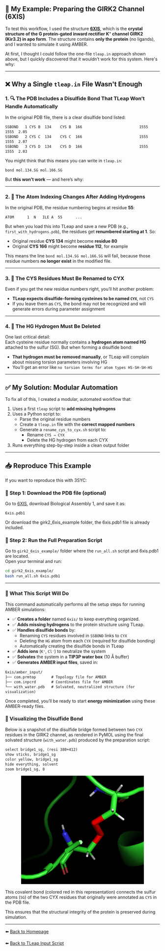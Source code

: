 
## 🧪 My Example: Preparing the GIRK2 Channel (6XIS)

To test this workflow, I used the structure [**6XIS**](https://www.rcsb.org/structure/6XIS), which is the **crystal structure of the G protein-gated inward rectifier K⁺ channel GIRK2 (Kir3.2) in apo form**. The structure contains **only the protein** (no ligands), and I wanted to simulate it using AMBER.

At first, I thought I could follow the one-file `tleap.in` approach shown above, but I quickly discovered that it wouldn’t work for this system. Here's why:

---

## ❌ Why a Single `tleap.in` File Wasn't Enough

### 1. 🔍 The PDB Includes a Disulfide Bond That TLeap Won’t Handle Automatically

In the original PDB file, there is a clear disulfide bond listed:

```
SSBOND   1 CYS B  134    CYS B  166                          1555   1555  2.05  
SSBOND   2 CYS C  134    CYS C  166                          1555   1555  2.07  
SSBOND   3 CYS D  134    CYS D  166                          1555   1555  2.03 
```

You might think that this means you can write in `tleap.in`:

```bash
bond mol.134.SG mol.166.SG
```

But **this won’t work** — and here’s why:

---

### 2. 🧬 The Atom Indexing Changes After Adding Hydrogens

In the original PDB, the residue numbering begins at residue **55**:

```
ATOM      1  N   ILE A  55      ...
```

But when you load this into TLeap and save a new PDB (e.g., `first_with_hydrogens.pdb`), the residues get **renumbered starting at 1**. So:

- Original residue **CYS 134** might become **residue 80**
- Original **CYS 166** might become **residue 112**, for example

This means the line `bond mol.134.SG mol.166.SG` will fail, because those residue numbers **no longer exist** in the modified file.

---

### 3. 🧪 The CYS Residues Must Be Renamed to CYX

Even if you get the new residue numbers right, you’ll hit another problem:

- **TLeap expects disulfide-forming cysteines to be named `CYX`**, not `CYS`
- If you leave them as `CYS`, the bond may not be recognized and will generate errors during parameter assignment

---

### 4. 🧼 The HG Hydrogen Must Be Deleted

One last critical detail:  
Each cysteine residue normally contains a **hydrogen atom named HG** attached to the sulfur (SG). But when forming a disulfide bond:

- **That hydrogen must be removed manually**, or TLeap will complain about missing torsion parameters involving HG
- You’ll get an error like `no torsion terms for atom types HS-SH-SH-HS`

---

## ✅ My Solution: Modular Automation

To fix all of this, I created a modular, automated workflow that:

1. Uses a first `tleap` script to **add missing hydrogens**
2. Uses a Python script to:
   - Parse the original residue numbers
   - Create a `tleap.in` file with the **correct mapped numbers**
   - Generate a `rename_cys_to_cyx.sh` script to:
     - Rename `CYS → CYX`
     - Delete the HG hydrogen from each CYX
3. Runs everything step-by-step inside a clean output folder

---

## 📥  Reproduce This Example

If you want to reproduce this with 3SYC:

### 🔧 Step 1: Download the PDB file (optional)
Go to [6XIS](https://www.rcsb.org/structure/6XIS), download Biological Assembly 1, and save it as:

```
6xis.pdb1
```
Or download the girk2_6xis_example folder, the 6xis.pdb1 file is already included.

### 🧪 Step 2: Run the Full Preparation Script

Go to `girk2_6xis_example/` folder where the `run_all.sh` script and 6xis.pdb1 are located.  
Open your terminal and run:

```bash
cd girk2_6xis_example/
bash run_all.sh 6xis.pdb1
```

---

### 🚀 What This Script Will Do

This command automatically performs all the setup steps for running AMBER simulations:

- ✅ **Creates a folder** named `6xis/` to keep everything organized.
- ✅ **Adds missing hydrogens** to the protein structure using TLeap.
- ✅ **Handles disulfide bonds** by:
  - Renaming `CYS` residues involved in `SSBOND` links to `CYX`
  - Deleting the `HG` atom from each `CYX` (required for disulfide bonding)
  - Automatically creating the disulfide bonds in TLeap
- ✅ **Adds ions** (`K⁺`, `Cl⁻`) to neutralize the system
- ✅ **Solvates** the system in a **TIP3P water box** (10 Å buffer)
- ✅ **Generates AMBER input files**, saved in:

```
6xis/amber_input/
├── com.prmtop       # Topology file for AMBER
├── com.inpcrd       # Coordinates file for AMBER
└── with_water.pdb   # Solvated, neutralized structure (for visualization)
```

Once completed, you’ll be ready to start **energy minimization** using these AMBER-ready files.

### 📸 Visualizing the Disulfide Bond

Below is a snapshot of the disulfide bridge formed between two `CYX` residues in the GIRK2 channel, as rendered in PyMOL using the final solvated structure (`with_water.pdb`) produced by the preparation script:

```
select bridge1_sg, (resi 380+412)
show sticks, bridge1_sg
color yellow, bridge1_sg
hide everything, solvent
zoom bridge1_sg, 8
```

<p align="center">
  <img src="./disulfide_bridge.png" alt="Disulfide bridge between CYX residues" width="400"/>
</p>

This covalent bond (colored red in this representation) connects the sulfur atoms (`SG`) of the two CYX residues that originally were annotated as `CYS` in the PDB file.

This ensures that the structural integrity of the protein is preserved during simulation.

---

⬅️ [Back to Homepage](./README.md)

⬅️ [Back to TLeap Input Script](./tleap.md)
